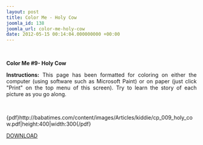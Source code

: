 ```yaml
---
layout: post
title: Color Me - Holy Cow
joomla_id: 138
joomla_url: color-me-holy-cow
date: 2012-05-15 00:14:04.000000000 +00:00
---
```

<p style="text-align: justify;">&nbsp;</p>
<p style="text-align: justify;"><strong>Color Me #9- Holy Cow</strong></p>
<p style="text-align: justify;"><strong style="text-align: justify;">Instructions:</strong><span style="text-align: justify;">&nbsp;This page has been formatted for coloring on either the computer (using software such as Microsoft Paint) or on paper (just click "Print" on the top menu of this screen). Try to learn the story of each picture as you go along.&nbsp;</span></p>
<p style="text-align: justify;"><span style="text-align: justify;"><br /></span></p>
<p style="text-align: justify;">{pdf}http://babatimes.com/content/images/Articles/kiddie/cp_009_holy_cow.pdf|height:400|width:300{/pdf}</p>
<p><a href="images/Articles/kiddie/cp_009_holy_cow.pdf">DOWNLOAD</a></p>
